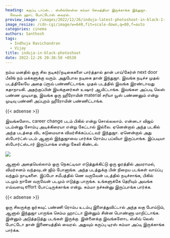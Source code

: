```yaml
---
heading: கருப்பு டாப்ஸ்.. ஸ்லீவ்லெஸ்ல சும்மா செமத்தியா இருக்காங்க இந்துஜா.
  லேடீஸ் ஹாட் போட்டோஸ் வைரல்.
preview_image: /images/2022/12/26/induja-latest-photoshoot-in-black-1-.jpg
image_resize: /cdn-cgi/image/w=640,fit=scale-down,q=80,f=auto
categories: cinema
authors: Santhosh
tags:
  - Indhuja Ravichandran
  - Vijay
title: induja-in-black-photoshoot
date: 2022-12-26 20:38:50 +0530
---
```



நம்ம மனதில் ஒரு சில நடிகர்/நடிகைகளை பார்த்தால் தான் பாய்/கேர்ள் next door பீலிங் நம் மக்களுக்கு வரும். அதுபோல நடிகை தான் இந்துஜா. இவங்க நடிச்ச முதல் படத்திலேயே அதை ப்ரூவ் பண்ணிட்டாங்க. முதல் படத்தில் இவங்க இரண்டாவது கதாநாயகி. அதற்குப்பின் இயக்குனர்கள் உஷார் ஆயிட்டாங்க. இவங்கள அப்படி லெஸ் பண்ண முடியாது, இவங்க ஒரு ஹீரோயின் material சரியா யூஸ் பண்ணனும் என்று முடிவு பண்ணி அப்புறம் ஹீரோயின் பண்ணிட்டாங்க.

{{< adsense >}}

இவங்களோட career change படம் பிகில் என்று சொல்லலாம். என்னடா விஜய் படம்ன்னு சோம்பு அடிக்கிரையா என்று கேட்டால் இல்லை. ஏனென்றால் அந்த படகில் அந்த படத்தை விட கடுமையாக விமர்சிக்கப்பட்டவர் இந்துஜா. ஏனென்றால் அது ஸ்போர்ட்ஸ் படம் ஆனால் இந்துஜாவை பார்க்க ரொம்ப பப்லியா இருப்பாங்க. இப்படியா ஸ்போர்ட்ஸ்டார் இருப்பாங்க என்று கேலி கிண்டல்.

![](/images/2022/12/26/induja-latest-photoshoot-in-black-2-.jpg)

ஆனால் அதையெல்லாம் ஒரு நெகட்டிவா எடுத்துக்கிட்டு ஒரு ஓரத்தில் அமராமல், விமர்சனம் வந்தவுடன் ஜிம் போனாங்க. அந்த படத்துக்கு பின் நிறைய படங்கள் வாய்ப்பு வந்தும் நாடிகளை. இப்போ சமீபத்தில் ணெ வருவேன் படத்தில் நடிச்சாங்க, பிகில் படமும் நானே வருவேன் படமும் எடுத்து பாருங்க. உங்களுக்கே தெரியும் அவங்க எவ்வளவு effort போட்டிருக்காங்க என்று. சும்மா நச்சுன்னு இருப்பாங்க பார்க்க.

{{< adsense >}}

ஒரு சிலருக்கு ஒர்கவுட் பண்ணி ரொம்ப உடம்பு இளைத்துவிட்டால் அந்த லகு போய்டும், ஆனால் இந்துஜா பாருங்க செம்ம ஹாட்டா இன்னும் சின்ன பொண்ணா மாறிட்டாங்க. இன்னும் அடுத்தடுத்து படங்கள் இருக்கு. இன்னைக்கு இவங்களோட ஸ்லீவ் லெஸ் போட்டோ தான் இணையத்தில் வைரல். அதுவும் கருப்பு டிரஸ் சும்மா அப்டி இருக்காங்க பார்க்க.